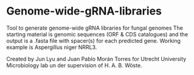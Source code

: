 # Genome-wide-gRNA-libraries
Tool to generate genome-wide gRNA libraries for fungal genomes
The starting material is genomic sequences (ORF & CDS catalogues) and the output is a .fasta file with spacer(s) for each predicted gene.
Working example is Aspergillus niger NRRL3.

Created by Jun Lyu and Juan Pablo Morán Torres for Utrecht University Microbiology lab un der supervision of H. A. B. Wöste.
